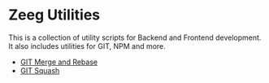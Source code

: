 # Zeeg Utilities

This is a collection of utility scripts for Backend and Frontend development. It also includes utilities for GIT, NPM and more.

* [GIT Merge and Rebase](./git-rebase.sh)
* [GIT Squash](./git-squash.sh)